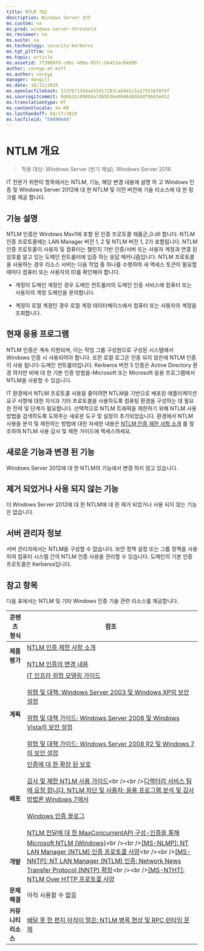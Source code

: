 ```yaml
---
title: NTLM 개요
description: Windows Server 보안
ms.custom: na
ms.prod: windows-server-threshold
ms.reviewer: na
ms.suite: na
ms.technology: security-kerberos
ms.tgt_pltfrm: na
ms.topic: article
ms.assetid: 773909fd-c0bc-498a-95fc-bb452ec04d90
author: coreyp-at-msft
ms.author: coreyp
manager: dongill
ms.date: 10/12/2016
ms.openlocfilehash: 523fb71304ae55d17203cab4d1c5a17551bf8fdf
ms.sourcegitcommit: 0d0b32c8986ba7db9536e0b8648d4ddf9b03e452
ms.translationtype: HT
ms.contentlocale: ko-KR
ms.lasthandoff: 04/17/2019
ms.locfileid: "59890644"
---
```

# <a name="ntlm-overview"></a>NTLM 개요

>적용 대상: Windows Server (반기 채널), Windows Server 2016

IT 전문가 위한이 항목에서는 NTLM, 기능, 해당 변경 내용에 설명 하 고 Windows 인증 및 Windows Server 2012에 대 한 NTLM 및 이전 버전에 기술 리소스에 대 한 링크를 제공 합니다.

## <a name="BKMK_OVER"></a>기능 설명
NTLM 인증은 Windows Msv1에 포함 된 인증 프로토콜 제품군\_0.dll 합니다. NTLM 인증 프로토콜에는 LAN Manager 버전 1, 2 및 NTLM 버전 1, 2가 포함됩니다. NTLM 인증 프로토콜이 사용자 및 컴퓨터는 챌린지 기반 인증\/서버 또는 사용자 계정과 연결 된 암호를 알고 있는 도메인 컨트롤러에 입증 하는 응답 메커니즘입니다. NTLM 프로토콜을 사용하는 경우 리소스 서버는 다음 작업 중 하나를 수행하여 새 액세스 토큰이 필요할 때마다 컴퓨터 또는 사용자의 ID를 확인해야 합니다.

-   계정이 도메인 계정인 경우 도메인 컨트롤러의 도메인 인증 서비스에 컴퓨터 또는 사용자의 계정 도메인을 문의합니다.

-   계정이 로컬 계정인 경우 로컬 계정 데이터베이스에서 컴퓨터 또는 사용자의 계정을 조회합니다.

## <a name="BKMK_APP"></a>현재 응용 프로그램
NTLM 인증은 계속 지원되며, 이는 작업 그룹 구성원으로 구성된 시스템에서 Windows 인증 시 사용되어야 합니다. 또한 로컬 로그온 인증 되지 않은에 NTLM 인증이 사용 됩니다\-도메인 컨트롤러입니다. Kerberos 버전 5 인증은 Active Directory 환경 하지만 비에 대 한 기본 인증 방법을\-Microsoft 또는 Microsoft 응용 프로그램에서 NTLM을 사용할 수 있습니다.

IT 환경에서 NTLM 프로토콜 사용을 줄이려면 NTLM을 기반으로 배포된 애플리케이션 요구 사항에 대한 지식과 기타 프로토콜을 사용하도록 컴퓨팅 환경을 구성하는 데 필요한 전략 및 단계가 필요합니다. 선택적으로 NTLM 트래픽을 제한하기 위해 NTLM 사용 방법을 검색하도록 도와주는 새로운 도구 및 설정이 추가되었습니다. 환경에서 NTLM 사용을 분석 및 제한하는 방법에 대한 자세한 내용은 [NTLM 인증 제한 사항 소개](https://technet.microsoft.com/library/dd560653(v=ws.10).aspx) 를 참조하여 NTLM 사용 감사 및 제한 가이드에 액세스하세요.

## <a name="BKMK_NEW"></a>새로운 기능과 변경 된 기능
Windows Server 2012에 대 한 NTLM의 기능에서 변경 하지 않고 있습니다.

## <a name="BKMK_DEP"></a>제거 되었거나 사용 되지 않는 기능
더 Windows Server 2012에 대 한 NTLM에 대 한 제거 되었거나 사용 되지 않는 기능은 없습니다.

## <a name="BKMK_INSTALL"></a>서버 관리자 정보
서버 관리자에서는 NTLM을 구성할 수 없습니다. 보안 정책 설정 또는 그룹 정책을 사용하여 컴퓨터 시스템 간의 NTLM 인증 사용을 관리할 수 있습니다. 도메인의 기본 인증 프로토콜은 Kerberos입니다.

## <a name="BKMK_LINKS"></a>참고 항목
다음 표에서는 NTLM 및 기타 Windows 인증 기술 관련 리소스를 제공합니다.

|콘텐츠 형식|참조|
|--------|-------|
|**제품 평가**|[NTLM 인증 제한 사항 소개](https://technet.microsoft.com/library/dd560653.aspx)<br /><br />[NTLM 인증의 변경 내용](https://technet.microsoft.com/library/dd566199.aspx)|
|**계획**|[IT 인프라 위협 모델링 가이드](https://technet.microsoft.com/library/dd941826.aspx)<br /><br />[위협 및 대책: Windows Server 2003 및 Windows XP의 보안 설정](https://technet.microsoft.com/library/dd162275.aspx)<br /><br />[위협 및 대책 가이드: Windows Server 2008 및 Windows Vista의 보안 설정](https://technet.microsoft.com/library/dd349791.aspx)<br /><br />[위협 및 대책 가이드: Windows Server 2008 R2 및 Windows 7의 보안 설정](https://technet.microsoft.com/library/hh125921.aspx)|
|**배포**|[인증에 대 한 확장 된 보호](https://support.microsoft.com/kb/968389)<br /><br />[감사 및 제한 NTLM 사용 가이드](https://technet.microsoft.com/library/jj865674(v=ws.10).aspx)<br /><br />[디렉터리 서비스 팀에 요청 합니다. NTLM 차단 및 사용자: 응용 프로그램 분석 및 감사 방법론 Windows 7에서](https://blogs.technet.com/askds/archive/2009/10/08/ntlm-blocking-and-you-application-analysis-and-auditing-methodologies-in-windows-7.aspx)<br /><br />[Windows 인증 블로그](https://blogs.technet.com/authentication/)<br /><br />[NTLM 전달에 대 한 MaxConcurrentAPI 구성\-인증을 통해](https://social.technet.microsoft.com/wiki/contents/articles/9759.configuring-maxconcurrentapi-for-ntlm-pass-through-authentication.aspx)|
|**개발**|[Microsoft NTLM \(Windows\)](https://msdn.microsoft.com/library/aa378749(VS.85).aspx)<br /><br />[\[MS\-NLMP\]: NT LAN Manager \(NTLM\) 인증 프로토콜 사양](https://msdn.microsoft.com/library/cc236621(PROT.10).aspx)<br /><br />[\[MS\-NNTP\]: NT LAN Manager \(NTLM\) 인증: Network News Transfer Protocol \(NNTP\) 확장](https://msdn.microsoft.com/library/cc236774(PROT.10).aspx)<br /><br />[\[MS\-NTHT\]: NTLM Over HTTP 프로토콜 사양](https://msdn.microsoft.com/library/cc237488(PROT.10).aspx)|
|**문제 해결**|아직 사용할 수 없음|
|**커뮤니티 리소스**|[배달 못 한 편지 아직이 말은: NTLM 병목 현상 및 RPC 런타임 문제](http://blogs.technet.com/b/askds/archive/2011/09/15/is-this-horse-dead-yet-ntlm-bottlenecks-and-the-rpc-runtime.aspx)|



